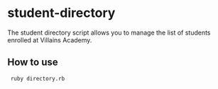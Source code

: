 # student-directory #

The student directory script allows you to manage the list of students enrolled at Villains Academy.

## How to use ##

```shell
 ruby directory.rb
 ```
